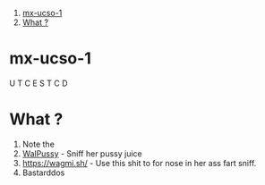 1. [mx-ucso-1](#mx-ucso-1)
2. [What ?](#what-)

# mx-ucso-1
U T C E S T C D 

# What ? 
1. Note the 
2. [WalPussy](https://sepolia.etherscan.io/address/0x6aC2fe84665850296377c57E742378456532Da50) - Sniff her pussy juice
3. https://wagmi.sh/ - Use this shit to for nose in her ass fart sniff.
4. Bastarddos 

